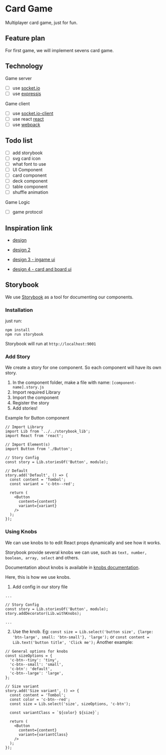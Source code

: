 
# Card Game
Multiplayer card game, just for fun.

## Feature plan
For first game, we will implement sevens card game.

## Technology
Game server
-  [ ] use [socket.io](https://github.com/socketio/socket.io/)
-  [ ] use [expressjs](https://expressjs.com/)

Game client
-  [ ] use [socket.io-client](https://github.com/socketio/socket.io-client)
-  [ ] use react [react](https://reactjs.org/)
-  [ ] use [webpack](https://webpack.js.org/)

## Todo list
-  [ ]  add storybook
-  [ ]  svg card icon
-  [ ]  what font to use
- [ ]  UI Component
  -  [ ] card component
  -  [ ] deck component
  -  [ ] table component
  -  [ ]  shuffle animation

Game Logic
-  [ ] game protocol

## Inspiration link
- [design](https://www.behance.net/gallery/19253089/Flat-design-Playing-Cards)
- [design 2](https://dribbble.com/shots/2146249-Playing-Cards-Material-Design/attachments/393159)

- [design 3 - ingame ui](https://codepen.io/devildrey33/pen/xELXRa)
- [design 4 - card and board ui](https://lh3.ggpht.com/GNftqAU9b07Xo26fc2LES3UX9A2yoQm9JAngtOM8vy-bkJvGw7Lmy7SLQ2hwyUZsgQxx=h310)

## Storybook
We use [Storybook](https://storybook.js.org/basics/introduction/) as a tool for documenting our components.

### Installation
just run:
```
npm install
npm run storybook
```

Storybook will run at `http://localhost:9001`

### Add Story
We create a story for one component. So each component will have its own story.

1. In the component folder, make a file with name: `[component-name].story.js`
2. Import required Library
3. Import the component
4. Register the story
5. Add stories!

Example for Button component
```
// Import Library
import Lib from '../../storybook_lib';
import React from 'react';

// Import Element(s)
import Button from './Button';

// Story Config
const story = Lib.storiesOf('Button', module);

// Default
story.add('Default', () => {
  const content = 'Tombol';
  const variant = 'c-btn--red';

  return (
    <Button
      content={content}
      variant={variant}
    />
  );
});
```

### Using Knobs
We can use knobs to to edit React props dynamically and see how it works.

Storybook provide several knobs we can use, such as `text, number, boolean, array, select` and others.

Documentation about knobs is available in [knobs documentation](https://github.com/storybooks/storybook/blob/master/addons/knobs/README.md).

Here, this is how we use knobs.

1. Add config in our story file
```
...

// Story Config
const story = Lib.storiesOf('Button', module);
story.addDecorator(Lib.withKnobs);

...
```

2. Use the knob. Eg: `const size = Lib.select('button size', {large: 'btn-large', small: 'btn-small'}, 'large');` or `const content = Lib.text('button title', 'Click me');`
Another example:
```
// General options for knobs
const sizeOptions = {
  'c-btn--tiny': 'tiny',
  'c-btn--small': 'small',
  'c-btn': 'default',
  'c-btn--large': 'large',
};

// Size variant
story.add('Size variant', () => {
  const content = 'Tombol';
  const color = 'c-btn--red';
  const size = Lib.select('size', sizeOptions, 'c-btn');

  const variantClass = `${color} ${size}`;

  return (
    <Button
      content={content}
      variant={variantClass}
    />
  );
});
```
